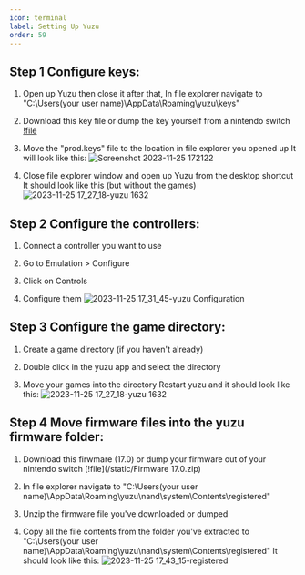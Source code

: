 ```yaml
---
icon: terminal
label: Setting Up Yuzu
order: 59
---
```


## Step 1 Configure keys:

1. Open up Yuzu then close it after that, In file explorer navigate to "C:\Users\(your user name)\AppData\Roaming\yuzu\keys"
2. Download this key file or dump the key yourself from a nintendo switch
[!file](/static/prod.keys)

3. Move the "prod.keys" file to the location in file explorer you opened up
It will look like this:
![Screenshot 2023-11-25 172122](https://github.com/kokofixcomputers/console-emulator/assets/113046561/22facbeb-582c-4eca-9ae9-92e19d8c9f63)

4. Close file explorer window and open up Yuzu from the desktop shortcut
It should look like this (but without the games)
![2023-11-25 17_27_18-yuzu 1632](https://github.com/kokofixcomputers/console-emulator/assets/113046561/e6cdb814-915f-456e-99a7-e84381320def)

## Step 2 Configure the controllers:

1. Connect a controller you want to use

2. Go to Emulation > Configure
3. Click on Controls
4. Configure them
![2023-11-25 17_31_45-yuzu Configuration](https://github.com/kokofixcomputers/console-emulator/assets/113046561/5a340989-bf0c-4416-85b7-911d290147ed)

## Step 3 Configure the game directory:

1. Create a game directory (if you haven't already)

2. Double click in the yuzu app and select the directory

3. Move your games into the directory
Restart yuzu and it should look like this:
![2023-11-25 17_27_18-yuzu 1632](https://github.com/kokofixcomputers/console-emulator/assets/113046561/1a72b024-7702-45fa-a6b5-2e3d4ba5cfc5)

## Step 4 Move firmware files into the yuzu firmware folder:

1. Download this firwmare (17.0) or dump your firmware out of your nintendo switch
[!file](/static/Firmware 17.0.zip)
2. In file explorer navigate to "C:\Users\(your user name)\AppData\Roaming\yuzu\nand\system\Contents\registered"

3. Unzip the firmware file you've downloaded or dumped

4. Copy all the file contents from the folder you've extracted to "C:\Users\(your user name)\AppData\Roaming\yuzu\nand\system\Contents\registered"
It should look like this:
![2023-11-25 17_43_15-registered](https://github.com/kokofixcomputers/console-emulator/assets/113046561/03678fae-610b-4af8-9bea-be9a05690b7e)

